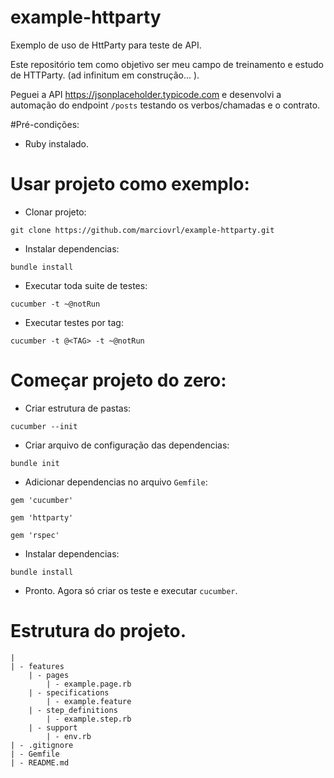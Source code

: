 # example-httparty
 Exemplo de uso de HttParty para teste de API. 

Este repositório tem como objetivo ser meu campo de treinamento e estudo de HTTParty. (ad infinitum em construção... ).

Peguei a API https://jsonplaceholder.typicode.com e desenvolvi a automação do endpoint `/posts` testando os verbos/chamadas e o contrato.

 #Pré-condições:
 - Ruby instalado.

 # Usar projeto como exemplo:
 - Clonar projeto:
 ```
 git clone https://github.com/marciovrl/example-httparty.git
 ```

 - Instalar dependencias:
```
bundle install
```

- Executar toda suite de testes:
```
cucumber -t ~@notRun
```

- Executar testes por tag:
```
cucumber -t @<TAG> -t ~@notRun
```

# Começar projeto do zero:
- Criar estrutura de pastas:
```
cucumber --init
```

- Criar arquivo de configuração das dependencias:
```
bundle init
```

- Adicionar dependencias no arquivo `Gemfile`:
```
gem 'cucumber'
```

```
gem 'httparty'
```

```
gem 'rspec'
```

- Instalar dependencias:
```
bundle install
```

- Pronto. Agora só criar os teste e executar `cucumber`.

# Estrutura do projeto.
```
|
| - features
    | - pages
        | - example.page.rb
    | - specifications
        | - example.feature
    | - step_definitions
        | - example.step.rb
    | - support
        | - env.rb
| - .gitignore
| - Gemfile
| - README.md
```